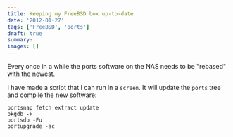 ```yaml
---
title: Keeping my FreeBSD box up-to-date
date: '2012-01-27'
tags: ['FreeBSD', 'ports']
draft: true
summary: 
images: []
---
```


Every once in a while the ports software on the NAS needs to be "rebased" with the newest.

I have made a script that I can run in a `screen`. It will update the `ports` tree and compile the new software:

```
portsnap fetch extract update
pkgdb -F
portsdb -Fu
portupgrade -ac
```
